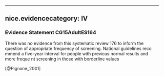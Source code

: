 
---
nice.evidencecategory: IV
---

### Evidence Statement CG15AdultES164
There was no evidence from this systematic review 176 to inform the question of appropriate frequency of screening. National guidelines reco mmend a five-year interval for people with previous normal results and more freque nt screening in those with borderline values

[@Pignone_2001]

